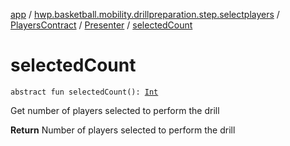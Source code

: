 [app](../../../index.md) / [hwp.basketball.mobility.drillpreparation.step.selectplayers](../../index.md) / [PlayersContract](../index.md) / [Presenter](index.md) / [selectedCount](.)

# selectedCount

`abstract fun selectedCount(): `[`Int`](https://kotlinlang.org/api/latest/jvm/stdlib/kotlin/-int/index.html)

Get number of players selected to perform the drill

**Return**
Number of players selected to perform the drill

